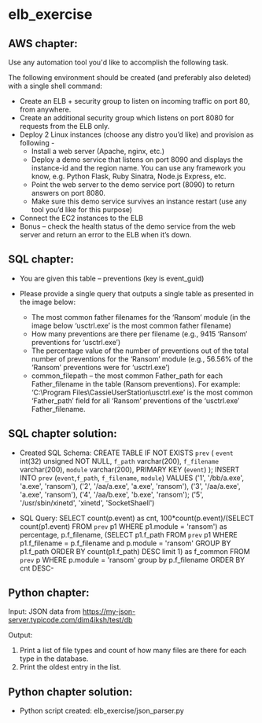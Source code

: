 # elb_exercise

AWS chapter:
------------

Use any automation tool you'd like to accomplish the following task.

The following environment should be created (and preferably also deleted) with a single shell command:
 
- Create an ELB + security group to listen on incoming traffic on port 80, from anywhere.
- Create an additional security group which listens on port 8080 for requests from the ELB only.
- Deploy 2 Linux instances (choose any distro you’d like) and provision as following -
  - Install a web server (Apache, nginx, etc.)
  - Deploy a demo service that listens on port 8090 and displays the instance-id and the region name.
    You can use any framework you know, e.g. Python Flask, Ruby Sinatra, Node.js Express, etc.
  - Point the web server to the demo service port (8090) to return answers on port 8080.
  - Make sure this demo service survives an instance restart (use any tool you’d like for this purpose)
- Connect the EC2 instances to the ELB
- Bonus – check the health status of the demo service from the web server and
  return an error to the ELB when it’s down.

SQL chapter:
------------

- You are given this table – preventions (key is event_guid)

- Please provide a single query that outputs a single table as presented in the image below:
  - The most common father filenames for the ‘Ransom’ module (in the image below ‘usctrl.exe’ is the most common father filename)
  - How many preventions are there per filename (e.g., 9415 ‘Ransom’ preventions for ‘usctrl.exe’)
  - The percentage value of the number of preventions out of the total number of preventions for the ‘Ransom’ module
    (e.g., 56.56% of the ‘Ransom’ preventions were for ‘usctrl.exe’)
  - common_filepath – the most common Father_path for each Father_filename in the table (Ransom preventions). 
For example: ‘C:\Program Files\CassieUserStation\usctrl.exe’ is the most common ‘Father_path’ field for all ‘Ransom’ preventions of the ‘usctrl.exe’ Father_filename.


SQL chapter solution:
---------------------

- Created SQL Schema:
CREATE TABLE IF NOT EXISTS `prev` (
  `event` int(32) unsigned NOT NULL,
  `f_path` varchar(200),
  `f_filename` varchar(200),
  `module` varchar(200),
  PRIMARY KEY (`event`)
);
INSERT INTO `prev` (`event`,`f_path`, `f_filename`, `module`) VALUES
  ('1', '/bb/a.exe', 'a.exe', 'ransom'),
  ('2', '/aa/a.exe', 'a.exe', 'ransom'),
  ('3', '/aa/a.exe', 'a.exe', 'ransom'),
  ('4', '/aa/b.exe', 'b.exe', 'ransom');
  ('5', '/usr/sbin/xinetd', 'xinetd', 'SocketShaell')

- SQL Query:
SELECT count(p.event) as cnt,
  100*count(p.event)/(SELECT count(p1.event) FROM `prev` p1 WHERE p1.module = 'ransom') as percentage,
  p.f_filename,
  (SELECT p1.f_path FROM `prev` p1 WHERE p1.f_filename = p.f_filename and p.module = 'ransom' GROUP BY p1.f_path ORDER BY count(p1.f_path) DESC limit 1) as f_common
FROM `prev` p
WHERE p.module = 'ransom'
group by p.f_filename
ORDER BY cnt DESC-


Python chapter:
---------------

Input:
JSON data from https://my-json-server.typicode.com/dim4iksh/test/db

Output:
1. Print a list of file types and count of how many files are there for each type in the database.
2. Print the oldest entry in the list.


Python chapter solution:
------------------------

- Python script created: elb_exercise/json_parser.py


